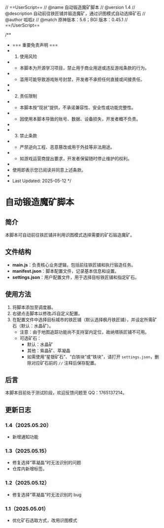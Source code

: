 // ==UserScript==
// @name         自动锻造魔矿脚本
// @version      1.4
// @description  自动前往铁匠铺并锻造魔矿，通过识图模式自动选择矿石
// @author       呱呱z
// @match        原神版本：5.6；BGI 版本：0.45.1
// ==/UserScript==

/**
 * === 重要免责声明 ===
 * 1. 使用风险
 *    - 本脚本为开源学习项目，禁止用于商业用途或违反游戏条款的行为。
 *    - 滥用可能导致游戏账号封禁，开发者不承担任何直接或间接责任。
 *
 * 2. 责任限制
 *    - 本脚本按“现状”提供，不承诺兼容性、安全性或功能完整性。
 *    - 因使用本脚本导致的账号、数据、设备损失，开发者概不负责。
 *
 * 3. 禁止条款
 *    - 严禁逆向工程、恶意篡改或用于外挂等非法用途。
 *    - 如游戏运营商提出要求，开发者保留随时停止维护的权利。
 *
 * 使用即表示您已阅读并同意上述条款。
 *
 * Last Updated: 2025-05-12
 */

# 自动锻造魔矿脚本

## 简介
本脚本可自动前往铁匠铺并利用识图模式选择需要的矿石锻造魔矿。

## 文件结构
- **main.js**：负责核心业务逻辑，包括前往铁匠铺和执行锻造任务。
- **manifest.json**：脚本配置文件，记录基本信息和设置。
- **settings.json**：用户配置文件，用于选择目标铁匠铺和指定矿石。

## 使用方法
1. 将脚本添加至调度器。
2. 右键点击脚本以修改JS自定义配置。
3. 在配置文件中选择目标城市的铁匠铺（默认选择枫丹铁匠铺），并设定所需矿石（默认：水晶矿）。
   - 注意：由于地图追踪功能尚不支持室内定位，故纳塔铁匠铺不可用。
   - 可选矿石：
     - 默认：水晶矿
     - 其他：紫晶矿、萃凝晶
     - 如需使用“星银矿石”、“白铁块”或“铁块”，请打开 `settings.json`，删除对应矿石前的 `//` 注释后保存配置。

## 后言
本脚本目前处于测试阶段，欢迎反馈问题至 QQ：1765137214。

## 更新日志

### 1.4（2025.05.20）
-   新增通知功能

### 1.3（2025.05.15）
-   修复选择“萃凝晶”时无法识别的问题
-   仓库内新增标签。

### 1.2（2025.05.12）
- 修复选择“萃凝晶”时无法识别的 bug

### 1.1（2025.05.01）
- 优化矿石选取方式，改用识图模式
